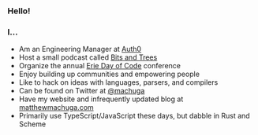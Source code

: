 ### Hello!

### I...
* Am an Engineering Manager at [Auth0](https://auth0.com)
* Host a small podcast called [Bits and Trees](https://bitsandtrees.com)
* Organize the annual [Erie Day of Code](https://eriedayofcode.com) conference
* Enjoy building up communities and empowering people
* Like to hack on ideas with languages, parsers, and compilers
* Can be found on Twitter at [@machuga](https://twitter.com/machuga)
* Have my website and infrequently updated blog at [matthewmachuga.com](https://matthewmachuga.com)
* Primarily use TypeScript/JavaScript these days, but dabble in Rust and Scheme
